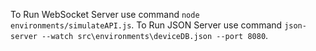 To Run WebSocket Server use command `node environments/simulateAPI.js`.
To Run JSON Server use command `json-server --watch src\environments\deviceDB.json --port 8080`.
